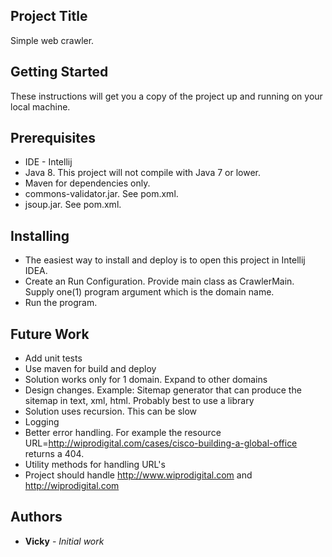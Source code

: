 ## Project Title

Simple web crawler.

## Getting Started

These instructions will get you a copy of the project up and running on your local machine.

## Prerequisites

*  IDE - Intellij
*  Java 8. This project will not compile with Java 7 or lower.
*  Maven for dependencies only.
*  commons-validator.jar. See pom.xml.
*  jsoup.jar. See pom.xml.

## Installing
* The easiest way to install and deploy is to open this project in Intellij IDEA.
* Create an Run Configuration. Provide main class as CrawlerMain. Supply one(1) program argument which is the domain name.
* Run the program.

## Future Work
* Add unit tests
* Use maven for build and deploy
* Solution works only for 1 domain. Expand to other domains
* Design changes. Example: Sitemap generator that can produce the sitemap in text, xml, html. Probably best to use a library
* Solution uses recursion. This can be slow
* Logging
* Better error handling. For example the resource URL=http://wiprodigital.com/cases/cisco-building-a-global-office returns a 404.
* Utility methods for handling URL's
* Project should handle http://www.wiprodigital.com and http://wiprodigital.com

## Authors

* **Vicky** - *Initial work*

